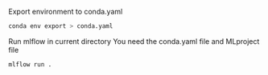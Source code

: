 Export environment to conda.yaml

```bash
conda env export > conda.yaml
```

Run mlflow in current directory
You need the conda.yaml file and MLproject file
```bash
mlflow run .
```

